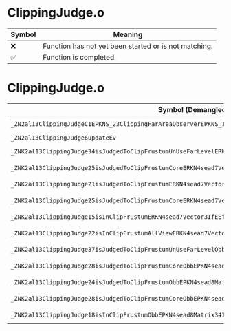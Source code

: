# ClippingJudge.o
| Symbol | Meaning 
| ------------- | ------------- 
| :x: | Function has not yet been started or is not matching. 
| :white_check_mark: | Function is completed. 


# ClippingJudge.o
| Symbol (Demangled) | Symbol (Mangled) | Decompiled? |
| ------------- |  ------------- | ------------- |
| `_ZN2al13ClippingJudgeC1EPKNS_23ClippingFarAreaObserverEPKNS_15SceneCameraInfoE` | `al::ClippingJudge::ClippingJudge(al::ClippingFarAreaObserver const*,al::SceneCameraInfo const*)` | :white_check_mark: |
| `_ZN2al13ClippingJudge6updateEv` | `al::ClippingJudge::update(void)` | :white_check_mark: |
| `_ZNK2al13ClippingJudge34isJudgedToClipFrustumUnUseFarLevelERKN4sead7Vector3IfEEff` | `al::ClippingJudge::isJudgedToClipFrustumUnUseFarLevel(sead::Vector3<float> const&,float,float)const` | :white_check_mark: |
| `_ZNK2al13ClippingJudge25isJudgedToClipFrustumCoreERKN4sead7Vector3IfEEff` | `al::ClippingJudge::isJudgedToClipFrustumCore(sead::Vector3<float> const&,float,float)const` | :white_check_mark: |
| `_ZNK2al13ClippingJudge21isJudgedToClipFrustumERKN4sead7Vector3IfEEffi` | `al::ClippingJudge::isJudgedToClipFrustum(sead::Vector3<float> const&,float,float,int)const` | :white_check_mark: |
| `_ZNK2al13ClippingJudge25isJudgedToClipFrustumCoreERKN4sead7Vector3IfEEfff` | `al::ClippingJudge::isJudgedToClipFrustumCore(sead::Vector3<float> const&,float,float,float)const` | :white_check_mark: |
| `_ZNK2al13ClippingJudge15isInClipFrustumERKN4sead7Vector3IfEEffi` | `al::ClippingJudge::isInClipFrustum(sead::Vector3<float> const&,float,float,int)const` | :white_check_mark: |
| `_ZNK2al13ClippingJudge22isInClipFrustumAllViewERKN4sead7Vector3IfEEff` | `al::ClippingJudge::isInClipFrustumAllView(sead::Vector3<float> const&,float,float)const` | :white_check_mark: |
| `_ZNK2al13ClippingJudge37isJudgedToClipFrustumUnUseFarLevelObbEPKN4sead8Matrix34IfEERKNS1_9BoundBox3IfEEf` | `al::ClippingJudge::isJudgedToClipFrustumUnUseFarLevelObb(sead::Matrix34<float> const*,sead::BoundBox3<float> const&,float)const` | :white_check_mark: |
| `_ZNK2al13ClippingJudge28isJudgedToClipFrustumCoreObbEPKN4sead8Matrix34IfEERKNS1_9BoundBox3IfEEf` | `al::ClippingJudge::isJudgedToClipFrustumCoreObb(sead::Matrix34<float> const*,sead::BoundBox3<float> const&,float)const` | :white_check_mark: |
| `_ZNK2al13ClippingJudge24isJudgedToClipFrustumObbEPKN4sead8Matrix34IfEERKNS1_9BoundBox3IfEEfi` | `al::ClippingJudge::isJudgedToClipFrustumObb(sead::Matrix34<float> const*,sead::BoundBox3<float> const&,float,int)const` | :white_check_mark: |
| `_ZNK2al13ClippingJudge28isJudgedToClipFrustumCoreObbEPKN4sead8Matrix34IfEERKNS1_9BoundBox3IfEEff` | `al::ClippingJudge::isJudgedToClipFrustumCoreObb(sead::Matrix34<float> const*,sead::BoundBox3<float> const&,float,float)const` | :white_check_mark: |
| `_ZNK2al13ClippingJudge18isInClipFrustumObbEPKN4sead8Matrix34IfEERKNS1_9BoundBox3IfEEfi` | `al::ClippingJudge::isInClipFrustumObb(sead::Matrix34<float> const*,sead::BoundBox3<float> const&,float,int)const` | :white_check_mark: |
